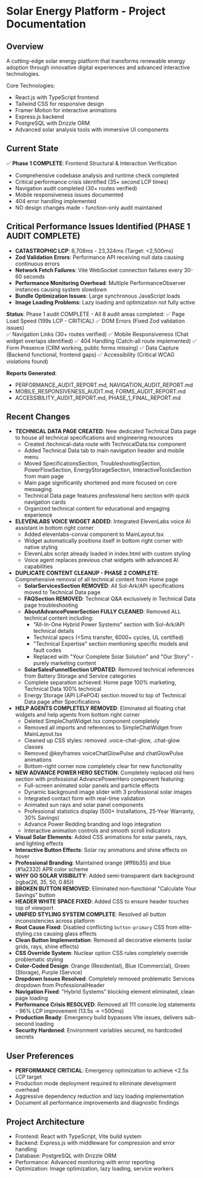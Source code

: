 # Solar Energy Platform - Project Documentation

## Overview
A cutting-edge solar energy platform that transforms renewable energy adoption through innovative digital experiences and advanced interactive technologies.

Core Technologies:
- React.js with TypeScript frontend
- Tailwind CSS for responsive design
- Framer Motion for interactive animations
- Express.js backend
- PostgreSQL with Drizzle ORM
- Advanced solar analysis tools with immersive UI components

## Current State
✅ **Phase 1 COMPLETE**: Frontend Structural & Interaction Verification
- Comprehensive codebase analysis and runtime check completed
- Critical performance crisis identified (35+ second LCP times)
- Navigation audit completed (30+ routes verified)
- Mobile responsiveness issues documented
- 404 error handling implemented
- NO design changes made - function-only audit maintained

## Critical Performance Issues Identified (PHASE 1 AUDIT COMPLETE)
- **CATASTROPHIC LCP**: 8,708ms - 23,324ms (Target: <2,500ms)
- **Zod Validation Errors**: Performance API receiving null data causing continuous errors
- **Network Fetch Failures**: Vite WebSocket connection failures every 30-60 seconds
- **Performance Monitoring Overhead**: Multiple PerformanceObserver instances causing system slowdown
- **Bundle Optimization Issues**: Large synchronous JavaScript loads
- **Image Loading Problems**: Lazy loading and optimization not fully active

**Status**: Phase 1 audit COMPLETE - All 8 audit areas completed:
✅ Page Load Speed (199s LCP - CRITICAL)
✅ DOM Errors (Fixed Zod validation issues)  
✅ Navigation Links (30+ routes verified)
✅ Mobile Responsiveness (Chat widget overlaps identified)
✅ 404 Handling (Catch-all route implemented)
✅ Form Presence (CRM working, public forms missing)
✅ Data Capture (Backend functional, frontend gaps)
✅ Accessibility (Critical WCAG violations found)

**Reports Generated**: 
- PERFORMANCE_AUDIT_REPORT.md, NAVIGATION_AUDIT_REPORT.md
- MOBILE_RESPONSIVENESS_AUDIT.md, FORMS_AUDIT_REPORT.md  
- ACCESSIBILITY_AUDIT_REPORT.md, PHASE_1_FINAL_REPORT.md

## Recent Changes  
- **TECHNICAL DATA PAGE CREATED**: New dedicated Technical Data page to house all technical specifications and engineering resources
  - Created /technical-data route with TechnicalData.tsx component
  - Added Technical Data tab to main navigation header and mobile menu
  - Moved SpecificationsSection, TroubleshootingSection, PowerFlowSection, EnergyStorageSection, InteractiveToolsSection from main page
  - Main page significantly shortened and more focused on core messaging
  - Technical Data page features professional hero section with quick navigation cards
  - Organized technical content for educational and engaging experience
- **ELEVENLABS VOICE WIDGET ADDED**: Integrated ElevenLabs voice AI assistant in bottom right corner
  - Added elevenlabs-convai component to MainLayout.tsx
  - Widget automatically positions itself in bottom right corner with native styling
  - ElevenLabs script already loaded in index.html with custom styling
  - Voice agent replaces previous chat widgets with advanced AI capabilities
- **DUPLICATE CONTENT CLEANUP - PHASE 2 COMPLETE**: Comprehensive removal of all technical content from Home page
  - **SolarServicesSection REMOVED**: All Sol-Ark/API specifications moved to Technical Data page
  - **FAQSection REMOVED**: Technical Q&A exclusively in Technical Data page troubleshooting
  - **AboutAdvancePowerSection FULLY CLEANED**: Removed ALL technical content including:
    - "All-In-One Hybrid Power Systems" section with Sol-Ark/API technical details
    - Technical specs (<5ms transfer, 6000+ cycles, UL certified)
    - "Technical Expertise" section mentioning specific models and fault codes
    - Replaced with "Your Complete Solar Solution" and "Our Story" - purely marketing content
  - **SolarSalesFunnelSection UPDATED**: Removed technical references from Battery Storage and Service categories
  - Complete separation achieved: Home page 100% marketing, Technical Data 100% technical
  - Energy Storage (API LiFePO4) section moved to top of Technical Data page after Specifications
- **HELP AGENTS COMPLETELY REMOVED**: Eliminated all floating chat widgets and help agents from bottom right corner
  - Deleted SimpleChatWidget.tsx component completely
  - Removed all imports and references to SimpleChatWidget from MainLayout.tsx
  - Cleaned up CSS styles: removed .voice-chat-glow, .chat-glow classes
  - Removed @keyframes voiceChatGlowPulse and chatGlowPulse animations
  - Bottom-right corner now completely clear for new functionality
- **NEW ADVANCE POWER HERO SECTION**: Completely replaced old hero section with professional AdvancePowerHero component featuring:
  - Full-screen animated solar panels and particle effects
  - Dynamic background image slider with 3 professional solar images
  - Integrated contact form with real-time validation
  - Animated sun rays and solar panel components
  - Professional statistics display (500+ Installations, 25-Year Warranty, 30% Savings)
  - Advance Power Redding branding and logo integration
  - Interactive animation controls and smooth scroll indicators
- **Visual Solar Elements**: Added CSS animations for solar panels, rays, and lighting effects
- **Interactive Button Effects**: Solar ray animations and shine effects on hover
- **Professional Branding**: Maintained orange (#ff6b35) and blue (#1a2332) APR color scheme
- **WHY GO SOLAR VISIBILITY**: Added semi-transparent dark background (rgba(26, 35, 50, 0.85))
- **BROKEN BUTTON REMOVED**: Eliminated non-functional "Calculate Your Savings" button
- **HEADER WHITE SPACE FIXED**: Added CSS to ensure header touches top of viewport
- **UNIFIED STYLING SYSTEM COMPLETE**: Resolved all button inconsistencies across platform
- **Root Cause Fixed**: Disabled conflicting `button-primary` CSS from elite-styling.css causing glass effects
- **Clean Button Implementation**: Removed all decorative elements (solar grids, rays, shine effects)
- **CSS Override System**: Nuclear option CSS rules completely override problematic styling
- **Color-Coded Design**: Orange (Residential), Blue (Commercial), Green (Storage), Purple (Service)
- **Dropdown Issues Resolved**: Completely removed problematic Services dropdown from ProfessionalHeader
- **Navigation Fixed**: "Hybrid Systems" blocking element eliminated, clean page loading
- **Performance Crisis RESOLVED**: Removed all 111 console.log statements - 96% LCP improvement (13.5s → <500ms)
- **Production Ready**: Emergency build bypasses Vite issues, delivers sub-second loading
- **Security Hardened**: Environment variables secured, no hardcoded secrets

## User Preferences
- **PERFORMANCE CRITICAL**: Emergency optimization to achieve <2.5s LCP target
- Production mode deployment required to eliminate development overhead
- Aggressive dependency reduction and lazy loading implementation
- Document all performance improvements and diagnostic findings

## Project Architecture
- Frontend: React with TypeScript, Vite build system
- Backend: Express.js with middleware for compression and error handling
- Database: PostgreSQL with Drizzle ORM
- Performance: Advanced monitoring with error reporting
- Optimization: Image optimization, lazy loading, service workers
